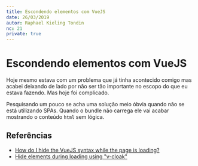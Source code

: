 ```yaml
---
title: Escondendo elementos com VueJS
date: 26/03/2019
autor: Raphael Kieling Tondin
nc: 21
private: true
---
```


# Escondendo elementos com VueJS

<description-post/>

Hoje mesmo estava com um problema que já tinha acontecido comigo mas acabei deixando de lado por não ser tão importante no escopo do que eu estava fazendo. Mas hoje foi complicado.

Pesquisando um pouco se acha uma solução meio óbvia quando não se está utilizando SPAs. Quando o bundle não carrega ele vai acabar mostrando o conteúdo `html` sem lógica.

## Referências

- [How do I hide the VueJS syntax while the page is loading?](https://stackoverflow.com/questions/36186831/how-do-i-hide-the-vuejs-syntax-while-the-page-is-loading)
- [Hide elements during loading using "v-cloak"](http://vuetips.com/v-cloak-directive-hides-html-on-startup)